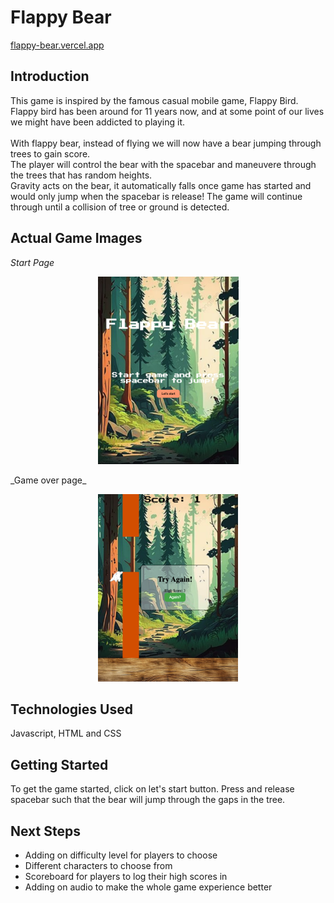 
# Flappy Bear

[flappy-bear.vercel.app](flappy-bear.vercel.app)

## Introduction

This game is inspired by the famous casual mobile game, Flappy Bird.
Flappy bird has been around for 11 years now, and at some point of our lives we might have been addicted to playing it. <br><br>
With flappy bear, instead of flying we will now have a bear jumping through trees to gain score. <br>
The player will control the bear with the spacebar and maneuvere through the trees that has random heights. <br>
Gravity acts on the bear, it automatically falls once game has started and would only jump when the spacebar is release!
The game will continue through until a collision of tree or ground is detected. <br>

## Actual Game Images

_Start Page_
<p align ="center">
<img src = "FlappyBearStartPage.png" height = "300px">
</p>
_Game over page_
<p align ="center">
<img src = "FlappyBearGameOverPage.png" height = "300px">
</p>

## Technologies Used

Javascript, HTML and CSS

## Getting Started

To get the game started, click on let's start button. Press and release spacebar such that the bear will jump through the gaps in the tree.

## Next Steps

- Adding on difficulty level for players to choose
- Different characters to choose from
- Scoreboard for players to log their high scores in
- Adding on audio to make the whole game experience better
